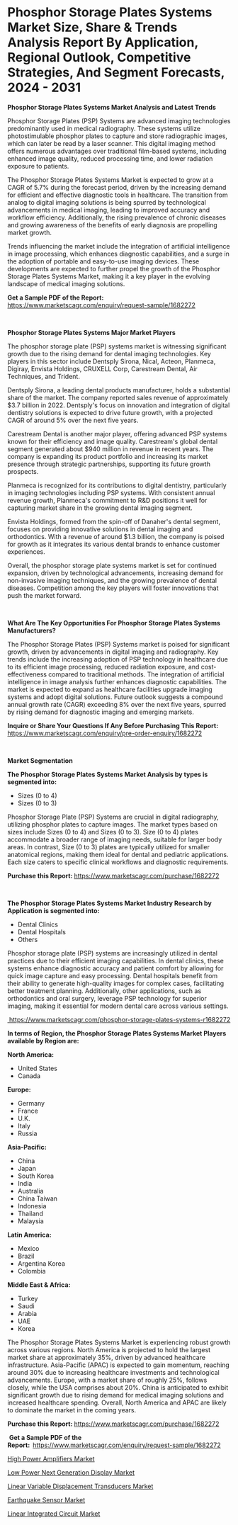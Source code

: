 <p><h1>Phosphor Storage Plates Systems Market Size, Share & Trends Analysis Report By Application, Regional Outlook, Competitive Strategies, And Segment Forecasts, 2024 - 2031</h1></p><p><strong>Phosphor Storage Plates Systems Market Analysis and Latest Trends</strong></p>
<p><p>Phosphor Storage Plates (PSP) Systems are advanced imaging technologies predominantly used in medical radiography. These systems utilize photostimulable phosphor plates to capture and store radiographic images, which can later be read by a laser scanner. This digital imaging method offers numerous advantages over traditional film-based systems, including enhanced image quality, reduced processing time, and lower radiation exposure to patients.</p><p>The Phosphor Storage Plates Systems Market is expected to grow at a CAGR of 5.7% during the forecast period, driven by the increasing demand for efficient and effective diagnostic tools in healthcare. The transition from analog to digital imaging solutions is being spurred by technological advancements in medical imaging, leading to improved accuracy and workflow efficiency. Additionally, the rising prevalence of chronic diseases and growing awareness of the benefits of early diagnosis are propelling market growth.</p><p>Trends influencing the market include the integration of artificial intelligence in image processing, which enhances diagnostic capabilities, and a surge in the adoption of portable and easy-to-use imaging devices. These developments are expected to further propel the growth of the Phosphor Storage Plates Systems Market, making it a key player in the evolving landscape of medical imaging solutions.</p></p>
<p><strong>Get a Sample PDF of the Report:&nbsp;</strong> <a href="https://www.marketscagr.com/enquiry/request-sample/1682272?utm_campaign=1267&utm_medium=2&utm_source=Github&utm_content=ia&utm_term=01102024&utm_id=phosphor-storage-plates-systems">https://www.marketscagr.com/enquiry/request-sample/1682272</a></p>
<p>&nbsp;</p>
<p><strong>Phosphor Storage Plates Systems Major Market Players</strong></p>
<p><p>The phosphor storage plate (PSP) systems market is witnessing significant growth due to the rising demand for dental imaging technologies. Key players in this sector include Dentsply Sirona, Nical, Acteon, Planmeca, Digiray, Envista Holdings, CRUXELL Corp, Carestream Dental, Air Techniques, and Trident.</p><p>Dentsply Sirona, a leading dental products manufacturer, holds a substantial share of the market. The company reported sales revenue of approximately $3.7 billion in 2022. Dentsply's focus on innovation and integration of digital dentistry solutions is expected to drive future growth, with a projected CAGR of around 5% over the next five years.</p><p>Carestream Dental is another major player, offering advanced PSP systems known for their efficiency and image quality. Carestream's global dental segment generated about $940 million in revenue in recent years. The company is expanding its product portfolio and increasing its market presence through strategic partnerships, supporting its future growth prospects.</p><p>Planmeca is recognized for its contributions to digital dentistry, particularly in imaging technologies including PSP systems. With consistent annual revenue growth, Planmeca's commitment to R&D positions it well for capturing market share in the growing dental imaging segment.</p><p>Envista Holdings, formed from the spin-off of Danaher's dental segment, focuses on providing innovative solutions in dental imaging and orthodontics. With a revenue of around $1.3 billion, the company is poised for growth as it integrates its various dental brands to enhance customer experiences.</p><p>Overall, the phosphor storage plate systems market is set for continued expansion, driven by technological advancements, increasing demand for non-invasive imaging techniques, and the growing prevalence of dental diseases. Competition among the key players will foster innovations that push the market forward.</p></p>
<p>&nbsp;</p>
<p><strong>What Are The Key Opportunities For Phosphor Storage Plates Systems Manufacturers?</strong></p>
<p><p>The Phosphor Storage Plates (PSP) Systems market is poised for significant growth, driven by advancements in digital imaging and radiography. Key trends include the increasing adoption of PSP technology in healthcare due to its efficient image processing, reduced radiation exposure, and cost-effectiveness compared to traditional methods. The integration of artificial intelligence in image analysis further enhances diagnostic capabilities. The market is expected to expand as healthcare facilities upgrade imaging systems and adopt digital solutions. Future outlook suggests a compound annual growth rate (CAGR) exceeding 8% over the next five years, spurred by rising demand for diagnostic imaging and emerging markets.</p></p>
<p><strong>Inquire or Share Your Questions If Any Before Purchasing This Report:</strong> <a href="https://www.marketscagr.com/enquiry/pre-order-enquiry/1682272?utm_campaign=1267&utm_medium=2&utm_source=Github&utm_content=ia&utm_term=01102024&utm_id=phosphor-storage-plates-systems">https://www.marketscagr.com/enquiry/pre-order-enquiry/1682272</a></p>
<p>&nbsp;</p>
<p><strong>Market Segmentation</strong></p>
<p><strong>The Phosphor Storage Plates Systems Market Analysis by types is segmented into:</strong></p>
<p><ul><li>Sizes (0 to 4)</li><li>Sizes (0 to 3)</li></ul></p>
<p><p>Phosphor Storage Plate (PSP) Systems are crucial in digital radiography, utilizing phosphor plates to capture images. The market types based on sizes include Sizes (0 to 4) and Sizes (0 to 3). Size (0 to 4) plates accommodate a broader range of imaging needs, suitable for larger body areas. In contrast, Size (0 to 3) plates are typically utilized for smaller anatomical regions, making them ideal for dental and pediatric applications. Each size caters to specific clinical workflows and diagnostic requirements.</p></p>
<p><strong>Purchase this Report:&nbsp;</strong><a href="https://www.marketscagr.com/purchase/1682272?utm_campaign=1267&utm_medium=2&utm_source=Github&utm_content=ia&utm_term=01102024&utm_id=phosphor-storage-plates-systems">https://www.marketscagr.com/purchase/1682272</a></p>
<p>&nbsp;</p>
<p><strong>The Phosphor Storage Plates Systems Market Industry Research by Application is segmented into:</strong></p>
<p><ul><li>Dental Clinics</li><li>Dental Hospitals</li><li>Others</li></ul></p>
<p><p>Phosphor storage plate (PSP) systems are increasingly utilized in dental practices due to their efficient imaging capabilities. In dental clinics, these systems enhance diagnostic accuracy and patient comfort by allowing for quick image capture and easy processing. Dental hospitals benefit from their ability to generate high-quality images for complex cases, facilitating better treatment planning. Additionally, other applications, such as orthodontics and oral surgery, leverage PSP technology for superior imaging, making it essential for modern dental care across various settings.</p></p>
<p><a href="https://www.marketscagr.com/phosphor-storage-plates-systems-r1682272?utm_campaign=1267&utm_medium=2&utm_source=Github&utm_content=ia&utm_term=01102024&utm_id=phosphor-storage-plates-systems">&nbsp;https://www.marketscagr.com/phosphor-storage-plates-systems-r1682272</a></p>
<p><strong>In terms of Region, the Phosphor Storage Plates Systems Market Players available by Region are:</strong></p>
<p>
    <p> <strong> North America: </strong>
        <ul>
            <li>United States</li>
            <li>Canada</li>
        </ul>
        </p> 
    <p> <strong> Europe: </strong>
        <ul>
            <li>Germany</li>
            <li>France</li>
            <li>U.K.</li>
            <li>Italy</li>
            <li>Russia</li>
        </ul>
        </p> 
    <p> <strong> Asia-Pacific: </strong>
        <ul>
            <li>China</li>
            <li>Japan</li>
            <li>South Korea</li>
            <li>India</li>
            <li>Australia</li>
            <li>China Taiwan</li>
            <li>Indonesia</li>
            <li>Thailand</li>
            <li>Malaysia</li>
        </ul>
        </p> 
    <p> <strong> Latin America: </strong>
        <ul>
            <li>Mexico</li>
            <li>Brazil</li>
            <li>Argentina Korea</li>
            <li>Colombia</li>
        </ul>
        </p> 
    <p> <strong> Middle East & Africa: </strong>
        <ul>
            <li>Turkey</li>
            <li>Saudi</li>
            <li>Arabia</li>
            <li>UAE</li>
            <li>Korea</li>
        </ul>
    </p>
    </p>
<p><p>The Phosphor Storage Plates Systems Market is experiencing robust growth across various regions. North America is projected to hold the largest market share at approximately 35%, driven by advanced healthcare infrastructure. Asia-Pacific (APAC) is expected to gain momentum, reaching around 30% due to increasing healthcare investments and technological advancements. Europe, with a market share of roughly 25%, follows closely, while the USA comprises about 20%. China is anticipated to exhibit significant growth due to rising demand for medical imaging solutions and increased healthcare spending. Overall, North America and APAC are likely to dominate the market in the coming years.</p></p>
<p><strong>Purchase this Report: </strong><a href="https://www.marketscagr.com/purchase/1682272?utm_campaign=1267&utm_medium=2&utm_source=Github&utm_content=ia&utm_term=01102024&utm_id=phosphor-storage-plates-systems">https://www.marketscagr.com/purchase/1682272</a></p>
<p>&nbsp;<strong>Get a Sample PDF of the Report:&nbsp;&nbsp;</strong><a href="https://www.marketscagr.com/enquiry/request-sample/1682272?utm_campaign=1267&utm_medium=2&utm_source=Github&utm_content=ia&utm_term=01102024&utm_id=phosphor-storage-plates-systems">https://www.marketscagr.com/enquiry/request-sample/1682272</a></p>
<p><strong></strong></p>
<p><p><a href="https://www.linkedin.com/pulse/high-power-amplifiers-market-overview-global-trends-future-te5xe?utm_campaign=1267&utm_medium=2&utm_source=Github&utm_content=ia&utm_term=01102024&utm_id=phosphor-storage-plates-systems">High Power Amplifiers Market</a></p><p><a href="https://www.linkedin.com/pulse/low-power-next-generation-display-industry-analysis-report-its-3hlnc?utm_campaign=1267&utm_medium=2&utm_source=Github&utm_content=ia&utm_term=01102024&utm_id=phosphor-storage-plates-systems">Low Power Next Generation Display Market</a></p><p><a href="https://www.linkedin.com/pulse/insights-linear-variable-displacement-transducers-market-2xp3e?utm_campaign=1267&utm_medium=2&utm_source=Github&utm_content=ia&utm_term=01102024&utm_id=phosphor-storage-plates-systems">Linear Variable Displacement Transducers Market</a></p><p><a href="https://issuu.com/reportprime-2/docs/earthquake-sensor-market-size-2030._3343f1af73e307?utm_campaign=1267&utm_medium=2&utm_source=Github&utm_content=ia&utm_term=01102024&utm_id=phosphor-storage-plates-systems">Earthquake Sensor Market</a></p><p><a href="https://issuu.com/reportprime-2/docs/linear-integrated-circuit-market-si_bee4fec6b37f8b?utm_campaign=1267&utm_medium=2&utm_source=Github&utm_content=ia&utm_term=01102024&utm_id=phosphor-storage-plates-systems">Linear Integrated Circuit Market</a></p></p>